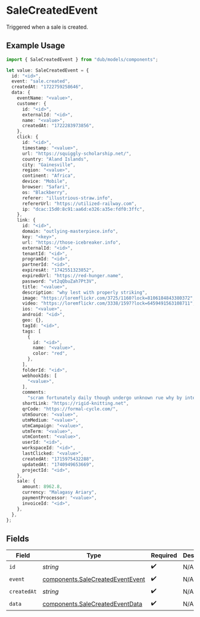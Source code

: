 # SaleCreatedEvent

Triggered when a sale is created.

## Example Usage

```typescript
import { SaleCreatedEvent } from "dub/models/components";

let value: SaleCreatedEvent = {
  id: "<id>",
  event: "sale.created",
  createdAt: "1722759258646",
  data: {
    eventName: "<value>",
    customer: {
      id: "<id>",
      externalId: "<id>",
      name: "<value>",
      createdAt: "1722283973856",
    },
    click: {
      id: "<id>",
      timestamp: "<value>",
      url: "https://squiggly-scholarship.net/",
      country: "Aland Islands",
      city: "Gainesville",
      region: "<value>",
      continent: "Africa",
      device: "Mobile",
      browser: "Safari",
      os: "Blackberry",
      referer: "illustrious-straw.info",
      refererUrl: "https://utilized-railway.com",
      ip: "dcac:15d0:8c91:aa6d:e326:a35e:fdf0:3ffc",
    },
    link: {
      id: "<id>",
      domain: "outlying-masterpiece.info",
      key: "<key>",
      url: "https://those-icebreaker.info",
      externalId: "<id>",
      tenantId: "<id>",
      programId: "<id>",
      partnerId: "<id>",
      expiresAt: "1742551323852",
      expiredUrl: "https://red-hunger.name",
      password: "vt2qQbuZah7Pt3V",
      title: "<value>",
      description: "why lest with properly striking",
      image: "https://loremflickr.com/3725/1160?lock=8106184843380372",
      video: "https://loremflickr.com/3338/1597?lock=6459491563108711",
      ios: "<value>",
      android: "<id>",
      geo: {},
      tagId: "<id>",
      tags: [
        {
          id: "<id>",
          name: "<value>",
          color: "red",
        },
      ],
      folderId: "<id>",
      webhookIds: [
        "<value>",
      ],
      comments:
        "scram fortunately daily though undergo unknown rue why by internalise",
      shortLink: "https://rigid-knitting.net",
      qrCode: "https://formal-cycle.com/",
      utmSource: "<value>",
      utmMedium: "<value>",
      utmCampaign: "<value>",
      utmTerm: "<value>",
      utmContent: "<value>",
      userId: "<id>",
      workspaceId: "<id>",
      lastClicked: "<value>",
      createdAt: "1715975432288",
      updatedAt: "1740949653669",
      projectId: "<id>",
    },
    sale: {
      amount: 8962.8,
      currency: "Malagasy Ariary",
      paymentProcessor: "<value>",
      invoiceId: "<id>",
    },
  },
};
```

## Fields

| Field                                                                                | Type                                                                                 | Required                                                                             | Description                                                                          |
| ------------------------------------------------------------------------------------ | ------------------------------------------------------------------------------------ | ------------------------------------------------------------------------------------ | ------------------------------------------------------------------------------------ |
| `id`                                                                                 | *string*                                                                             | :heavy_check_mark:                                                                   | N/A                                                                                  |
| `event`                                                                              | [components.SaleCreatedEventEvent](../../models/components/salecreatedeventevent.md) | :heavy_check_mark:                                                                   | N/A                                                                                  |
| `createdAt`                                                                          | *string*                                                                             | :heavy_check_mark:                                                                   | N/A                                                                                  |
| `data`                                                                               | [components.SaleCreatedEventData](../../models/components/salecreatedeventdata.md)   | :heavy_check_mark:                                                                   | N/A                                                                                  |
